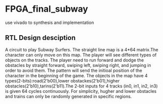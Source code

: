 # FPGA_final_subway

use vivado to synthesis and implementation

## RTL Design desciption
A circuit to play Subway Surfers.
The straight line map is a 4*64 matrix.The character can only move on this map. The player will see different types of objects on the tracks. The player need to run forward and dodge the obstacles by straight forward, swiping left, swiping right, and jumping in order to avoid them.
The pattern will send the initioal position of the character in the beginning of the game. The objects in the map have 4 types(2-bits):road(2'b00),lower obstackes(2'b01),higher obstacles(2'b10),tarins(2'b11).The 2-bit inputs for 4 tracks (in0, in1, in2, in3) is given 64 cycles continuously. For simplicity, hugher and lower obstacles and trains can only be randomly generated in specific regions.

